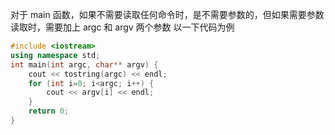 对于 main 函数，如果不需要读取任何命令时，是不需要参数的，但如果需要参数读取时，需要加上 argc 和 argv 两个参数
以一下代码为例
```cpp
#include <iostream>
using namespace std;
int main(int argc, char** argv) {
    cout << tostring(argc) << endl;
    for (int i=0; i<argc; i++) {
        cout << argv[i] << endl;
    }
    return 0;
}

```